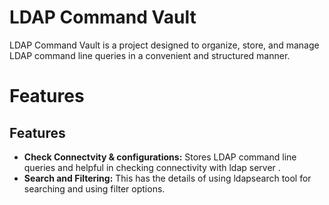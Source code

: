 # LDAP Command Vault
LDAP Command Vault is a project designed to organize, store, and manage LDAP command line queries in a convenient and structured manner. 

# Features

## Features

- **Check Connectvity & configurations:** Stores LDAP command line queries and helpful in checking connectivity with ldap server .
- **Search and Filtering:** This has the details of using ldapsearch tool for searching and using filter options.

